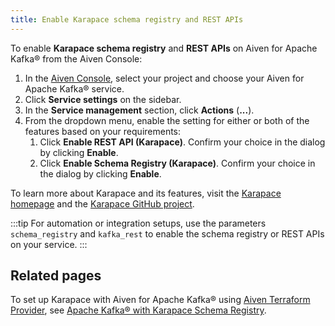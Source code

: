 ```yaml
---
title: Enable Karapace schema registry and REST APIs
---
```


To enable **Karapace schema registry** and **REST APIs** on Aiven for Apache Kafka® from the Aiven Console:

1. In the [Aiven Console](https://console.aiven.io/), select your
   project and choose your Aiven for Apache Kafka® service.
1. Click **Service settings** on the sidebar.
1. In the **Service management** section, click **Actions** (**...**).
1. From the dropdown menu, enable the setting for either or both of the
   features based on your requirements:
   1. Click **Enable REST API (Karapace)**. Confirm your choice in the
      dialog by clicking **Enable**.
   1. Click **Enable Schema Registry (Karapace)**. Confirm your choice
      in the dialog by clicking **Enable**.

To learn more about Karapace and its features, visit the [Karapace
homepage](https://www.karapace.io) and the [Karapace GitHub
project](https://github.com/aiven/karapace).

:::tip
For automation or integration setups, use the parameters
`schema_registry` and `kafka_rest` to enable the schema registry or REST
APIs on your service.
:::

## Related pages

To set up Karapace with Aiven for Apache Kafka®
using [Aiven Terraform Provider](https://registry.terraform.io/providers/aiven/aiven/latest/docs),
see [Apache Kafka® with Karapace Schema Registry](https://aiven.io/developer/apache-kafka-karapace).
